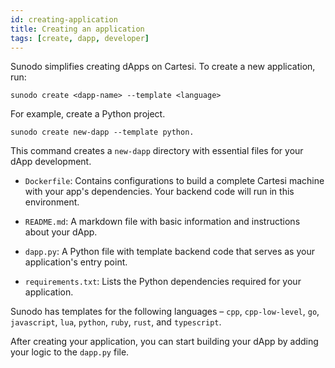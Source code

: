 ```yaml
---
id: creating-application
title: Creating an application
tags: [create, dapp, developer]
---
```


Sunodo simplifies creating dApps on Cartesi. To create a new application, run:

```shell
sunodo create <dapp-name> --template <language>
```

For example, create a Python project.

```
sunodo create new-dapp --template python.
```

This command creates a `new-dapp` directory with essential files for your dApp development.

- `Dockerfile`: Contains configurations to build a complete Cartesi machine with your app's dependencies. Your backend code will run in this environment.

- `README.md`: A markdown file with basic information and instructions about your dApp.

- `dapp.py`: A Python file with template backend code that serves as your application's entry point.

- `requirements.txt`: Lists the Python dependencies required for your application.

Sunodo has templates for the following languages – `cpp`, `cpp-low-level`, `go`, `javascript`, `lua`, `python`, `ruby`, `rust`, and `typescript`.

After creating your application, you can start building your dApp by adding your logic to the `dapp.py` file.

